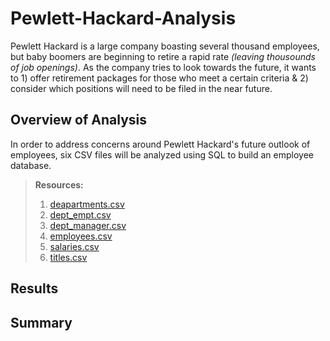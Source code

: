 # Pewlett-Hackard-Analysis
Pewlett Hackard is a large company boasting several thousand employees, but baby boomers are beginning to retire a rapid rate *(leaving thousounds of job openings)*. As the company tries to look towards the future, it wants to 1) offer retirement packages for those who meet a certain criteria & 2) consider which positions will need to be filed in the near future.

## Overview of Analysis
In order to address concerns around Pewlett Hackard's future outlook of employees, six CSV files will be analyzed using SQL to build an employee database.

> **Resources:** 
> 1) [deapartments.csv](https://github.com/vzhang90/Pewlett-Hackard-Analysis/blob/main/data/departments.csv)
> 2) [dept_empt.csv](https://github.com/vzhang90/Pewlett-Hackard-Analysis/blob/main/data/dept_emp.csv)
> 3) [dept_manager.csv](https://github.com/vzhang90/Pewlett-Hackard-Analysis/blob/main/data/dept_manager.csv)
> 4) [employees.csv](https://github.com/vzhang90/Pewlett-Hackard-Analysis/blob/main/data/employees.csv)
> 5) [salaries.csv](https://github.com/vzhang90/Pewlett-Hackard-Analysis/blob/main/data/salaries.csv)
> 6) [titles.csv](https://github.com/vzhang90/Pewlett-Hackard-Analysis/blob/main/data/titles.csv)

## Results

## Summary
